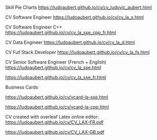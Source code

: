 Skill Pie Charts
https://ludoaubert.github.io/cv/cv_ludovic_aubert.html

CV Software Engineer
https://ludoaubert.github.io/cv/cv_la_s.html

CV Software Engineer C++
https://ludoaubert.github.io/cv/cv_la_sse_cpp_fr.html

CV Data Engineer
https://ludoaubert.github.io/cv/cv_la_d.html

CV Full Stack Developer
https://ludoaubert.github.io/cv/cv_la_fs.html

CV Senior Software Engineer (French + English)
https://ludoaubert.github.io/cv/cv_la_sse.html

https://ludoaubert.github.io/cv/cv_la_sse_fr.html

Business Cards

https://ludoaubert.github.io/cv/vcard-la-sse.html

https://ludoaubert.github.io/cv/vcard-la-cpp.html

CV created with overleaf Latex online editor:
https://ludoaubert.github.io/cv/CV_LAX-FR.pdf

https://ludoaubert.github.io/cv/CV_LAX-GB.pdf
